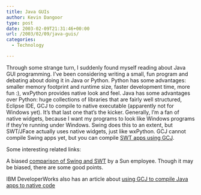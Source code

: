 ```yaml
---
title: Java GUIs
author: Kevin Dangoor
type: post
date: 2003-02-09T21:31:46+00:00
url: /2003/02/09/java-guis/
categories:
  - Technology

---
```

Through some strange turn, I suddenly found myself reading about Java GUI programming. I&#8217;ve been considering writing a small, fun program and debating about doing it in Java or Python. Python has some advantages: smaller memory footprint and runtime size, faster development time, more fun :), wxPython provides native look and feel. Java has some advantages over Python: huge collections of libraries that are fairly well structured, Eclipse IDE, GCJ to compile to native executable (apparently not for Windows yet). It&#8217;s that last one that&#8217;s the kicker. Generally, I&#8217;m a fan of native widgets, because I want my programs to look like Windows programs if they&#8217;re running under Windows. Swing does this to an extent, but SWT/JFace actually uses native widgets, just like wxPython. GCJ cannot compile Swing apps yet, but you can compile [SWT apps using GCJ][1].
  
<!--more-->


  
Some interesting related links:
  
A biased [comparison of Swing and SWT][2] by a Sun employee. Though it may be biased, there are some good points.
  
IBM DeveloperWorks also has an article about [using GCJ to compile Java apps to native code][3]

 [1]: http://www-106.ibm.com/developerworks/library/j-nativegui/
 [2]: http://cld.blog-city.com/readblog.cfm?BID=15428
 [3]: http://www-106.ibm.com/developerworks/library/j-native.html